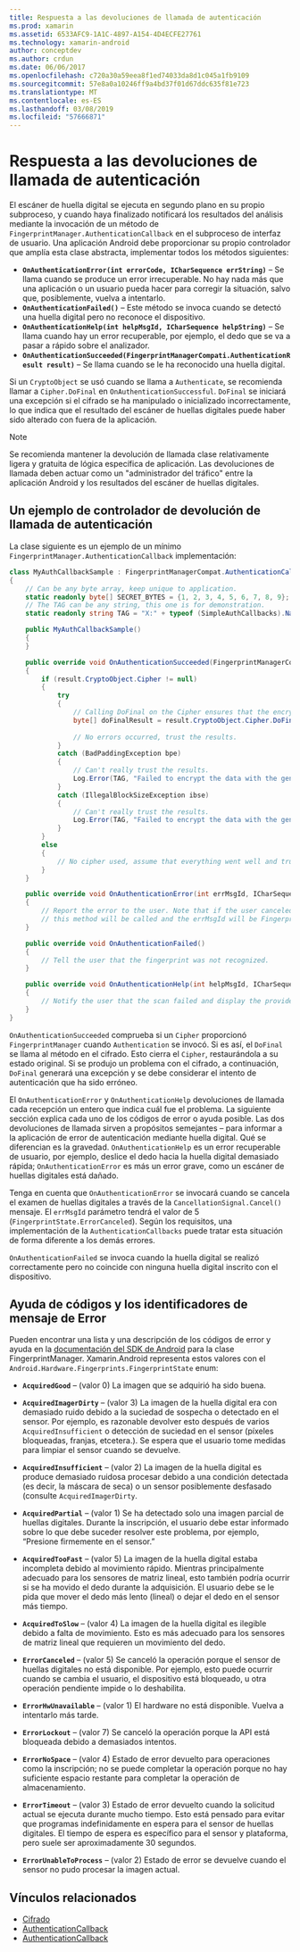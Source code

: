 ```yaml
---
title: Respuesta a las devoluciones de llamada de autenticación
ms.prod: xamarin
ms.assetid: 6533AFC9-1A1C-4897-A154-4D4ECFE27761
ms.technology: xamarin-android
author: conceptdev
ms.author: crdun
ms.date: 06/06/2017
ms.openlocfilehash: c720a30a59eea8f1ed74033da8d1c045a1fb9109
ms.sourcegitcommit: 57e8a0a10246ff9a4bd37f01d67ddc635f81e723
ms.translationtype: MT
ms.contentlocale: es-ES
ms.lasthandoff: 03/08/2019
ms.locfileid: "57666871"
---
```

# <a name="responding-to-authentication-callbacks"></a>Respuesta a las devoluciones de llamada de autenticación

El escáner de huella digital se ejecuta en segundo plano en su propio subproceso, y cuando haya finalizado notificará los resultados del análisis mediante la invocación de un método de `FingerprintManager.AuthenticationCallback` en el subproceso de interfaz de usuario. Una aplicación Android debe proporcionar su propio controlador que amplía esta clase abstracta, implementar todos los métodos siguientes:

* **`OnAuthenticationError(int errorCode, ICharSequence errString)`** &ndash; Se llama cuando se produce un error irrecuperable. No hay nada más que una aplicación o un usuario pueda hacer para corregir la situación, salvo que, posiblemente, vuelva a intentarlo.
* **`OnAuthenticationFailed()`** &ndash; Este método se invoca cuando se detectó una huella digital pero no reconoce el dispositivo.
* **`OnAuthenticationHelp(int helpMsgId, ICharSequence helpString)`** &ndash; Se llama cuando hay un error recuperable, por ejemplo, el dedo que se va a pasar a rápido sobre el analizador.
* **`OnAuthenticationSucceeded(FingerprintManagerCompati.AuthenticationResult result)`** &ndash; Se llama cuando se le ha reconocido una huella digital.

Si un `CryptoObject` se usó cuando se llama a `Authenticate`, se recomienda llamar a `Cipher.DoFinal` en `OnAuthenticationSuccessful`.
`DoFinal` se iniciará una excepción si el cifrado se ha manipulado o inicializado incorrectamente, lo que indica que el resultado del escáner de huellas digitales puede haber sido alterado con fuera de la aplicación.


> [!NOTE]
> Se recomienda mantener la devolución de llamada clase relativamente ligera y gratuita de lógica específica de aplicación. Las devoluciones de llamada deben actuar como un "administrador del tráfico" entre la aplicación Android y los resultados del escáner de huellas digitales.

## <a name="a-sample-authentication-callback-handler"></a>Un ejemplo de controlador de devolución de llamada de autenticación

La clase siguiente es un ejemplo de un mínimo `FingerprintManager.AuthenticationCallback` implementación: 

```csharp
class MyAuthCallbackSample : FingerprintManagerCompat.AuthenticationCallback
{
    // Can be any byte array, keep unique to application.
    static readonly byte[] SECRET_BYTES = {1, 2, 3, 4, 5, 6, 7, 8, 9};
    // The TAG can be any string, this one is for demonstration.
    static readonly string TAG = "X:" + typeof (SimpleAuthCallbacks).Name;

    public MyAuthCallbackSample()
    {
    }

    public override void OnAuthenticationSucceeded(FingerprintManagerCompat.AuthenticationResult result)
    {
        if (result.CryptoObject.Cipher != null) 
        {
            try
            {
                // Calling DoFinal on the Cipher ensures that the encryption worked.
                byte[] doFinalResult = result.CryptoObject.Cipher.DoFinal(SECRET_BYTES);
    
                // No errors occurred, trust the results.              
            }
            catch (BadPaddingException bpe)
            {
                // Can't really trust the results.
                Log.Error(TAG, "Failed to encrypt the data with the generated key." + bpe);
            }
            catch (IllegalBlockSizeException ibse)
            {
                // Can't really trust the results.
                Log.Error(TAG, "Failed to encrypt the data with the generated key." + ibse);
            }
        }
        else
        {
            // No cipher used, assume that everything went well and trust the results.
        }
    }

    public override void OnAuthenticationError(int errMsgId, ICharSequence errString)
    {
        // Report the error to the user. Note that if the user canceled the scan,
        // this method will be called and the errMsgId will be FingerprintState.ErrorCanceled.
    }

    public override void OnAuthenticationFailed()
    {
        // Tell the user that the fingerprint was not recognized.
    }

    public override void OnAuthenticationHelp(int helpMsgId, ICharSequence helpString)
    {
        // Notify the user that the scan failed and display the provided hint.
    }
}
```

`OnAuthenticationSucceeded` comprueba si un `Cipher` proporcionó `FingerprintManager` cuando `Authentication` se invocó. Si es así, el `DoFinal` se llama al método en el cifrado. Esto cierra el `Cipher`, restaurándola a su estado original. Si se produjo un problema con el cifrado, a continuación, `DoFinal` generará una excepción y se debe considerar el intento de autenticación que ha sido erróneo.

El `OnAuthenticationError` y `OnAuthenticationHelp` devoluciones de llamada cada recepción un entero que indica cuál fue el problema. La siguiente sección explica cada uno de los códigos de error o ayuda posible. Las dos devoluciones de llamada sirven a propósitos semejantes &ndash; para informar a la aplicación de error de autenticación mediante huella digital. Qué se diferencian es la gravedad. `OnAuthenticationHelp` es un error recuperable de usuario, por ejemplo, deslice el dedo hacia la huella digital demasiado rápida; `OnAuthenticationError` es más un error grave, como un escáner de huellas digitales está dañado.

Tenga en cuenta que `OnAuthenticationError` se invocará cuando se cancela el examen de huellas digitales a través de la `CancellationSignal.Cancel()` mensaje. El `errMsgId` parámetro tendrá el valor de 5 (`FingerprintState.ErrorCanceled`). Según los requisitos, una implementación de la `AuthenticationCallbacks` puede tratar esta situación de forma diferente a los demás errores. 

`OnAuthenticationFailed` se invoca cuando la huella digital se realizó correctamente pero no coincide con ninguna huella digital inscrito con el dispositivo. 

## <a name="help-codes-and-error-message-ids"></a>Ayuda de códigos y los identificadores de mensaje de Error 

Pueden encontrar una lista y una descripción de los códigos de error y ayuda en la [documentación del SDK de Android](https://developer.android.com/reference/android/hardware/fingerprint/FingerprintManager.html#FINGERPRINT_ACQUIRED_GOOD) para la clase FingerprintManager. Xamarin.Android representa estos valores con el `Android.Hardware.Fingerprints.FingerprintState` enum:


-   **`AcquiredGood`** &ndash; (valor 0) La imagen que se adquirió ha sido buena.


-   **`AcquiredImagerDirty`** &ndash; (valor 3) La imagen de la huella digital era con demasiado ruido debido a la suciedad de sospecha o detectado en el sensor. Por ejemplo, es razonable devolver esto después de varios `AcquiredInsufficient` o detección de suciedad en el sensor (píxeles bloqueadas, franjas, etcetera.). Se espera que el usuario tome medidas para limpiar el sensor cuando se devuelve.


-   **`AcquiredInsufficient`** &ndash; (valor 2) La imagen de la huella digital es produce demasiado ruidosa procesar debido a una condición detectada (es decir, la máscara de seca) o un sensor posiblemente desfasado (consulte `AcquiredImagerDirty`.



-   **`AcquiredPartial`** &ndash; (valor 1) Se ha detectado solo una imagen parcial de huellas digitales. Durante la inscripción, el usuario debe estar informado sobre lo que debe suceder resolver este problema, por ejemplo, &ldquo;Presione firmemente en el sensor.&rdquo;



-   **`AcquiredTooFast`** &ndash; (valor 5) La imagen de la huella digital estaba incompleta debido al movimiento rápido. Mientras principalmente adecuado para los sensores de matriz lineal, esto también podría ocurrir si se ha movido el dedo durante la adquisición. El usuario debe se le pida que mover el dedo más lento (lineal) o dejar el dedo en el sensor más tiempo.




-   **`AcquiredToSlow`** &ndash; (valor 4) La imagen de la huella digital es ilegible debido a falta de movimiento. Esto es más adecuado para los sensores de matriz lineal que requieren un movimiento del dedo.



-   **`ErrorCanceled`** &ndash; (valor 5) Se canceló la operación porque el sensor de huellas digitales no está disponible. Por ejemplo, esto puede ocurrir cuando se cambia el usuario, el dispositivo está bloqueado, u otra operación pendiente impide o lo deshabilita.



-   **`ErrorHwUnavailable`** &ndash; (valor 1) El hardware no está disponible. Vuelva a intentarlo más tarde.




-   **`ErrorLockout`** &ndash; (valor 7) Se canceló la operación porque la API está bloqueada debido a demasiados intentos.




-   **`ErrorNoSpace`** &ndash; (valor 4) Estado de error devuelto para operaciones como la inscripción; no se puede completar la operación porque no hay suficiente espacio restante para completar la operación de almacenamiento.



-   **`ErrorTimeout`** &ndash; (valor 3) Estado de error devuelto cuando la solicitud actual se ejecuta durante mucho tiempo. Esto está pensado para evitar que programas indefinidamente en espera para el sensor de huellas digitales. El tiempo de espera es específico para el sensor y plataforma, pero suele ser aproximadamente 30 segundos.



-   **`ErrorUnableToProcess`** &ndash; (valor 2) Estado de error se devuelve cuando el sensor no pudo procesar la imagen actual.



## <a name="related-links"></a>Vínculos relacionados

- [Cifrado](https://docs.oracle.com/javase/7/docs/api/javax/crypto/Cipher.html)
- [AuthenticationCallback](https://developer.android.com/reference/android/hardware/fingerprint/FingerprintManager.AuthenticationCallback.html)
- [AuthenticationCallback](https://developer.android.com/reference/android/support/v4/hardware/fingerprint/FingerprintManagerCompat.AuthenticationCallback.html)
